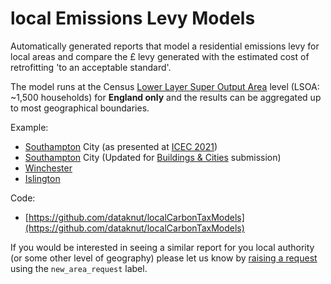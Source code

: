 # local Emissions Levy Models

Automatically generated reports that model a residential emissions levy for local areas and compare the £ levy generated with the estimated cost of retrofitting 'to an acceptable standard'.

The model runs at the Census [Lower Layer Super Output Area](https://www.ons.gov.uk/methodology/geography/ukgeographies/censusgeography#super-output-area-soa) level (LSOA: ~1,500 households) for **England only** and the results can be aggregated up to most geographical boundaries.

Example:

 * [Southampton](Anderson_2021_Simulating_local_emissions_levy_ICEC2021.html) City (as presented at [ICEC 2021](https://eprints.soton.ac.uk/451507/))
 * [Southampton](simulating_local_emissions_levy_template_Southampton.html) City (Updated for [Buildings & Cities](https://doi.org/10.5334/bc.279) submission)
 * [Winchester](simulating_local_emissions_levy_template_Winchester.html)
 * [Islington](simulating_local_emissions_levy_template_Islington.html)

Code:

 * [https://github.com/dataknut/localCarbonTaxModels](https://github.com/dataknut/localCarbonTaxModels)
 
If you would be interested in seeing a similar report for you local authority (or some other level of geography) please let us know by [raising a request](https://github.com/dataknut/localCarbonTaxModels/labels/new_area_request) using the `new_area_request` label.